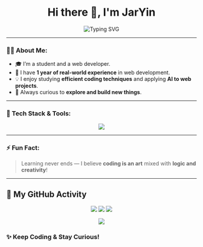 <h1 align="center">Hi there 👋, I'm JarYin</h1>
<p align="center">
  <img src="https://readme-typing-svg.demolab.com?font=Fira+Code&size=22&pause=1000&color=36BCF7&center=true&vCenter=true&width=435&lines=I'm+a+Student+and+Web+Developer;I+love+Efficient+Coding+%26+AI;Always+Learning+New+Things!" alt="Typing SVG" />
</p>

---

### 🧑‍💻 About Me:

- 🎓 I’m a student and a web developer.
- 💼 I have **1 year of real-world experience** in web development.
- 💡 I enjoy studying **efficient coding techniques** and applying **AI to web projects**.
- 🔭 Always curious to **explore and build new things**.

---

### 🚀 Tech Stack & Tools:

<p align="center">
  <img src="https://skillicons.dev/icons?i=nextjs,angular,react,vue,nodejs,nestjs,express,dotnet,typescript,javascript,css,tailwind,postgresql,mongodb,figma,postman,python,cs,prisma,docker,firebase,supabase,notion" />
</p>

---

### ⚡ Fun Fact:
> Learning never ends — I believe **coding is an art** mixed with **logic and creativity**!

---
## 🧩 My GitHub Activity

<p align="center">
  <img src="https://github-readme-stats.vercel.app/api?username=JarYin&show_icons=true&theme=tokyonight" />
  <img src="https://github-readme-streak-stats.herokuapp.com?user=JarYin&theme=tokyonight" />
  <img src="https://github-readme-activity-graph.vercel.app/graph?username=JarYin&bg_color=1A1B27&color=70A5FD&line=38BDAE&point=FFFFFF&area=true&hide_border=true" />
</p>

<p align="center">
  <img src="./profile-3d-contrib/profile-night-rainbow.svg" />
</p>

### ✨ Keep Coding & Stay Curious!
